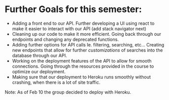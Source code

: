 # Further Goals for this semester:
* Adding a front end to our API.
Further developing a UI using react to make it easier to interact with our API (add stack navigator next)
* Cleaning up our code to make it more efficient.
Going back through our endpoints and changing any deprecated functions.
* Adding further options for API calls Ie. filtering, searching, etc...
Creating new endpoints that allow for further *customizations* of searches into the database through our API.
* Working on the deployment features of the API to allow for smooth connections.
Going through the resources provided in the course to optimize our deployment.
* Making sure that our deployment to Heroku runs smoothly without crashing, when
there is a lot of site traffic.

Note: As of Feb 10 the group decided to deploy with Heroku.
